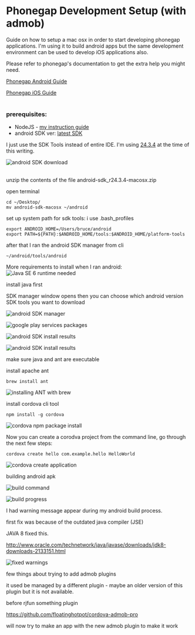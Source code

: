 # Phonegap Development Setup (with admob)

Guide on how to setup a mac osx in order to start developing phonegap applications. I'm using it to build android apps but the same development environment can be used to develop iOS applications also.

Please refer to phonegap's documentation to get the extra help you might need.

[Phonegap Android Guide](http://docs.phonegap.com/en/edge/guide_platforms_android_index.md.html#Android%20Platform%20Guide)

[Phonegap iOS Guide](http://docs.phonegap.com/en/edge/guide_platforms_ios_index.md.html#iOS%20Platform%20Guide)
<br /><br />


### prerequisites:
- NodeJS - [my instruction guide](https://github.com/b-rucel/code-snippets/tree/master/mac.node_setup)
- android SDK ver: [latest SDK](http://developer.android.com/sdk/index.html)

I just use the SDK Tools instead of entire IDE. I'm using
[24.3.4](http://dl.google.com/android/android-sdk_r24.3.4-macosx.zip) at the time of this writing.

![](01.android.SDK.png "android SDK download")
<br /><br />

unzip the contents of the file android-sdk_r24.3.4-macosx.zip

open terminal

    cd ~/Desktop/
    mv android-sdk-macosx ~/android



set up system path for sdk tools: i use .bash_profiles

    export ANDROID_HOME=/Users/bruce/android
    export PATH=${PATH}:$ANDROID_HOME/tools:$ANDROID_HOME/platform-tools


after that I ran the android SDK manager from cli

    ~/android/tools/android


More requirements to install when I ran android: 
![](https://raw.githubusercontent.com/b-rucel/code-snippets/master/phonegap.development-setup/02.run.android.SDk.png "Java SE 6 runtime needed")



install java first



SDK manager window opens then you can choose which android version SDK tools you want to download

![](03.choose.android.version.png "android SDK manager")

![](04.google.play.services.png "google play services packages")

![](05.install.android.png "android SDK install results")

![](06.install.results.png "android SDK install results")


make sure java and ant are executable


install apache ant

    brew install ant

![](07.brew.install.ant.png "installing ANT with brew")



install cordova cli tool

    npm install -g cordova

![](08.npm.install.cordova.png "cordova npm package install")



Now you can create a corodva project from the command line, go through the next few steps:

    cordova create hello com.example.hello HelloWorld


![](09.create.android.project.png "cordova create application")

building android apk

![](10.build.android.png "build command")

![](11.build.progress.png "build progress")

I had warning message appear during my android build process.

first fix was because of the outdated java compiler (JSE)

JAVA 8 fixed this.

http://www.oracle.com/technetwork/java/javase/downloads/jdk8-downloads-2133151.html

![](12.java.version.warnings.png "fixed warnings")







few things about trying to add admob plugins

it used be managed by a different plugin - maybe an older version of this plugin but it is not available.

before rjfun something plugin

https://github.com/floatinghotpot/cordova-admob-pro






will now try to make an app with the new admob plugin to make it work


